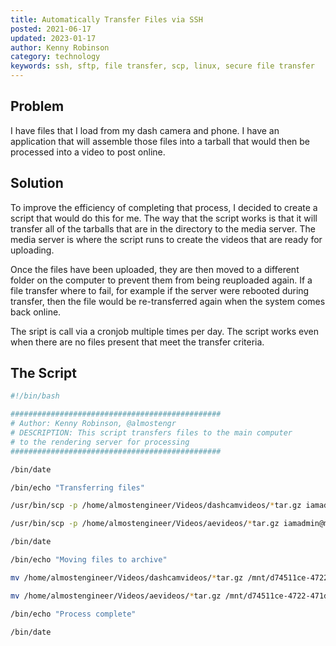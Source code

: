 ```yaml
---
title: Automatically Transfer Files via SSH
posted: 2021-06-17
updated: 2023-01-17
author: Kenny Robinson
category: technology
keywords: ssh, sftp, file transfer, scp, linux, secure file transfer
---
```


## Problem

I have files that I load from my dash camera and phone. I have an application that will assemble those 
files into a tarball that would then be processed into a video to post online. 

## Solution

To improve the efficiency of completing that process, I decided to create a script that would do this for me. 
The way that the script works is that it will transfer all of the tarballs that are in the directory to the 
media server. The media server is where the script runs to create the videos that are ready for uploading.

Once the files have been uploaded, they are then moved to a different folder on the computer to 
prevent them from being reuploaded again. If a file transfer where to fail, for example if the server were 
rebooted during transfer, then the file would be re-transferred again when the system comes back online.

The sript is call via a cronjob multiple times per day. The script works even when there are no files 
present that meet the transfer criteria.

## The Script

```sh
#!/bin/bash 

###############################################
# Author: Kenny Robinson, @almostengr
# DESCRIPTION: This script transfers files to the main computer 
# to the rendering server for processing
###############################################

/bin/date

/bin/echo "Transferring files"

/usr/bin/scp -p /home/almostengineer/Videos/dashcamvideos/*tar.gz iamadmin@media://mnt/ramfiles/dashcam/incoming

/usr/bin/scp -p /home/almostengineer/Videos/aevideos/*tar.gz iamadmin@media://mnt/ramfiles/almostengineer/incoming

/bin/date 

/bin/echo "Moving files to archive"

mv /home/almostengineer/Videos/dashcamvideos/*tar.gz /mnt/d74511ce-4722-471d-8d27-05013fd521b3/Kenny\ Ram\ Dash\ Cam/archive

mv /home/almostengineer/Videos/aevideos/*tar.gz /mnt/d74511ce-4722-471d-8d27-05013fd521b3/Almost\ Engineer/archive

/bin/echo "Process complete"

/bin/date
```